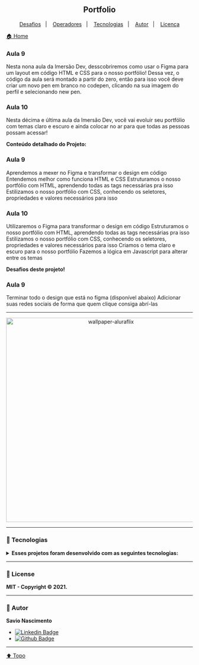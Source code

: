 <h2 align="center"> Portfolio <a id="top"></a></h2>

<p align="center">
    <a href="#desafios">Desafios</a>&nbsp;&nbsp;&nbsp;|&nbsp;&nbsp;&nbsp;
    <a href="#operadores">Operadores</a>&nbsp;&nbsp;&nbsp;|&nbsp;&nbsp;&nbsp;
    <a href="#tecnologias">Tecnologias</a>&nbsp;&nbsp;&nbsp;|&nbsp;&nbsp;&nbsp;
    <a href="#autor">Autor</a>&nbsp;&nbsp;&nbsp;|&nbsp;&nbsp;&nbsp;
    <a href="#license">Licença</a>

</p>

[🏠 Home](https://github.com/savionascimentodev/ImersaoDev)

### Aula 9

Nesta nona aula da Imersão Dev, desscobriremos como usar o Figma para um layout em código HTML e CSS para o nosso portfólio! Dessa vez, o código da aula será montado a partir do zero, então para isso você deve criar um novo pen em branco no codepen, clicando na sua imagem do perfil e selecionando new pen.

### Aula 10

Nesta décima e última aula da Imersão Dev, você vai evoluir seu portfólio com temas claro e escuro e ainda colocar no ar para que todas as pessoas possam acessar!

**Conteúdo detalhado do Projeto:**

### Aula 9

Aprendemos a mexer no Figma e transformar o design em código
Entendemos melhor como funciona HTML e CSS
Estruturamos o nosso portfólio com HTML, aprendendo todas as tags necessárias pra isso
Estilizamos o nosso portfólio com CSS, conhecendo os seletores, propriedades e valores necessários para isso

### Aula 10

Utilizaremos o Figma para transformar o design em código
Estruturamos o nosso portfólio com HTML, aprendendo todas as tags necessárias pra isso
Estilizamos o nosso portfólio com CSS, conhecendo os seletores, propriedades e valores necessários para isso
Criamos o tema claro e escuro para o nosso portfólio
Fazemos a lógica em Javascript para alterar entre os temas

**Desafios deste projeto!** <a id="desafios"></a>

### Aula 9

Terminar todo o design que está no figma (disponível abaixo)
Adicionar suas redes sociais de forma que quem clique consiga abrí-las

---

<p align="center">
 <img alt="wallpaper-aluraflix" src="./assets/wallpaper.png" height="550" >
</p>

---

### 🚀 Tecnologias <a id="tecnologias"></a>

<details>
<summary>
  <strong>Esses projetos foram desenvolvido com as seguintes tecnologias:</strong>
</summary>
<br>

![HTML5](https://img.shields.io/badge/HTML5-E34F26?style=flat&logo=html5&logoColor=white) ![CSS3](https://img.shields.io/badge/CSS3-1572B6?style=flat&logo=css3&logoColor=white) ![JavaScript](https://img.shields.io/badge/JavaScript-F7DF1E?style=flat&logo=javascript&logoColor=black)

</details>

---

### 📝 License <a id="license"></a>

**MIT - Copyright © 2021.**

---

### 👤 Autor <a id="autor"></a>

**Savio Nascimento**

- [![Linkedin Badge](https://img.shields.io/badge/-SavioNascimento-blue?style=flat-square&logo=Linkedin&logoColor=white&link=https://www.linkedin.com/savio-nascimento)](https://www.linkedin.com/in/savio-nascimento/)
- [![Github Badge](https://img.shields.io/badge/savionascimentodev-24292e?style=flat&logo=Github&logoColor=white&link=https://github.com/savionascimentodev)](https://github.com/savionascimentodev)

---

[⬆️ Topo](#top) <br>
